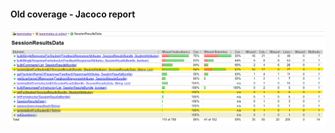 #### Old coverage - Jacoco report

<a href="/improved_coverage/function4">
    <img alt="Last Commit" src="old_cov.png">
</a>
